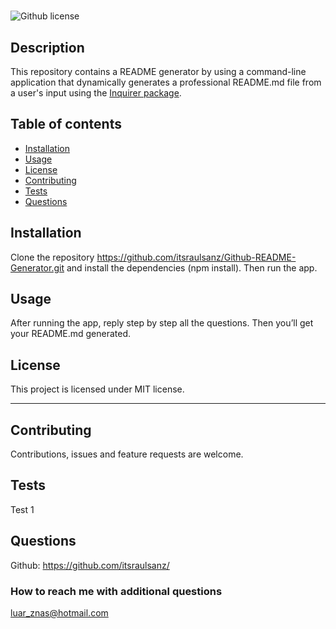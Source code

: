 # <README generator>
  ![Github license](https://img.shields.io/badge/license-MIT-blue.svg)
  ## Description
  This repository contains a README generator by using a command-line application that dynamically generates a professional README.md file from a user's input using the [Inquirer package](https://www.npmjs.com/package/inquirer).

  ## Table of contents
  - [Installation](#installation)
  - [Usage](#usage)
  - [License](#license)
  - [Contributing](#contributing)
  - [Tests](#tests)
  - [Questions](#questions)

  ## Installation
  Clone the repository https://github.com/itsraulsanz/Github-README-Generator.git and  install the dependencies (npm install). Then run the app.

  ## Usage
  After running the app, reply step by step all the questions. Then you’ll get your README.md generated.

  ## License
  This project is licensed under MIT license.
  
  ---

  ## Contributing
  Contributions, issues and feature requests are welcome.

  ## Tests
  Test 1

  ## Questions
  Github: <a href="https://github.com/itsraulsanz/">https://github.com/itsraulsanz/</a><br />
  ### How to reach me with additional questions
  <a href="mailto:luar_znas@hotmail.com">luar_znas@hotmail.com</a>  
